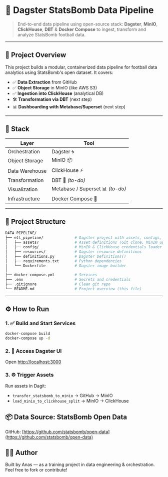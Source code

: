 # 🧠 Dagster StatsBomb Data Pipeline

> End-to-end data pipeline using open-source stack: **Dagster**, **MinIO**, **ClickHouse**, **DBT** & **Docker Compose** to ingest, transform and analyze StatsBomb football data.

---

## 🚀 Project Overview

This project builds a modular, containerized data pipeline for football data analytics using StatsBomb's open dataset. It covers:

* ✅ **Data Extraction** from GitHub
* ✅ **Object Storage** in MinIO (like AWS S3)
* ✅ **Ingestion into ClickHouse** (analytical DB)
* 🛠️ **Transformation via DBT** (next step)
* 📊 **Dashboarding with Metabase/Superset** (next step)

---

## 🧱 Stack

| Layer          | Tool                             |
| -------------- | -------------------------------- |
| Orchestration  | Dagster 🌀                       |
| Object Storage | MinIO 📦                         |
| Data Warehouse | ClickHouse ⚡                     |
| Transformation | DBT 🧮 *(to-do)*                 |
| Visualization  | Metabase / Superset 📊 *(to-do)* |
| Infrastructure | Docker Compose 🐳                |

---

## 📁 Project Structure

```bash
DATA_PIPELINE/
├── etl_pipeline/              # Dagster project with assets, configs, resources
│   ├── assets/                # Asset definitions (Git clone, MinIO upload, ClickHouse load)
│   ├── config/                # MinIO & ClickHouse credentials loader
│   ├── resources/             # Dagster resource definitions
│   ├── definitions.py         # Dagster Definitions()
│   ├── requirements.txt       # Python dependencies
│   └── Dockerfile             # Dagster image builder
│
├── docker-compose.yml         # Services
├── .env                       # Secrets and credentials
├── .gitignore                 # Clean git repo
└── README.md                  # Project overview (this file)
```

---

## ⚙️ How to Run

### 1. ✅ Build and Start Services

```bash
docker-compose build
docker-compose up -d
```

### 2. 📂 Access Dagster UI

Open [http://localhost:3000](http://localhost:3000)

### 3. ⚙️ Trigger Assets

Run assets in Dagit:

* `transfer_statsbomb_to_minio` → GitHub → MinIO
* `load_minio_to_clickhouse_split` → MinIO → ClickHouse

## 📦 Data Source: StatsBomb Open Data

GitHub: [https://github.com/statsbomb/open-data](https://github.com/statsbomb/open-data)

## 👨‍💻 Author

Built by Anas — as a training project in data engineering & orchestration. Feel free to fork or contribute!


